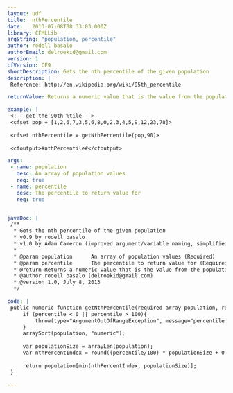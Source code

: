 ```yaml
---
layout: udf
title:  nthPercentile
date:   2013-07-08T08:33:03.000Z
library: CFMLLib
argString: "population, percentile"
author: rodell basalo
authorEmail: delroekid@gmail.com
version: 1
cfVersion: CF9
shortDescription: Gets the nth percentile of the given population
description: |
 Reference: http://en.wikipedia.org/wiki/95th_percentile

returnValue: Returns a numeric value that is the value from the population that is the specified percentile

example: |
 <!---get the 90th %tile--->
 <cfset pop = [1,2,6,7,3,5,6,8,0,2,3,4,5,9,12,23,78]>
 
 <cfset nthPercentile = getNthPercentile(pop,90)>
 
 <cfoutput>#nthPercentile#</cfoutput>

args:
 - name: population
   desc: An array of population values
   req: true
 - name: percentile
   desc: The percentile to return value for
   req: true


javaDoc: |
 /**
  * Gets the nth percentile of the given population
  * v0.9 by rodell basalo
  * v1.0 by Adam Cameron (improved argument/variable naming, simplified logic slightly)
  * 
  * @param population      An array of population values (Required)
  * @param percentile      The percentile to return value for (Required)
  * @return Returns a numeric value that is the value from the population that is the specified percentile 
  * @author rodell basalo (delroekid@gmail.com) 
  * @version 1.0, July 8, 2013 
  */

code: |
 public numeric function getNthPercentile(required array population, required numeric percentile){
     if (percentile < 0 || percentile > 100){
         throw(type="ArgumentOutOfRangeException", message="percentile argument value out of range", detail="The percentile argument must be in the range 1-100")
     }
     arraySort(population, "numeric");
 
     var populationSize = arrayLen(population);
     var nthPercentIndex = round((percentile/100) * populationSize + 0.5);
 
     return population[min(nthPercentIndex, populationSize)];
 }

---
```


